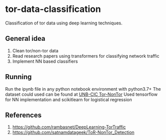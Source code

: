 # tor-data-classification
Classification of tor data using deep learning techniques.


## General idea

1. Clean tor/non-tor data
2. Read research papers using transformers for classifying network traffic
3. Implement NN based classifiers


## Running

Run the ipynb file in any python notebook environment with python3.7+
The dataset could used can be found at <a href='https://www.unb.ca/cic/datasets/tor.html'>UNB-CIC Tor-NonTor</a>
Used tensorflow for NN implementation and scikitlearn for logistical regression


## References
1. <a href='https://github.com/rambasnet/DeepLearning-TorTraffic'>https://github.com/rambasnet/DeepLearning-TorTraffic</a>
2. <a href='https://github.com/satnamdatageek/ToR-NonTor_Detection'> https://github.com/satnamdatageek/ToR-NonTor_Detection </a>

